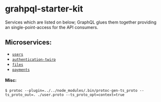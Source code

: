 # grahpql-starter-kit

Services which are listed on below; GraphQL glues them together providing an single-point-access for the API consumers.

## Microservices:

- [`users`](https://github.com/pepeunlimited/users)
- [`authentication-twirp`](https://github.com/pepeunlimited/authentication-twirp)
- [`files`](https://github.com/pepeunlimited/files)
- [`payments`](https://github.com/pepeunlimited/payments)

#### Misc:

```
$ protoc --plugin=../../node_modules/.bin/protoc-gen-ts_proto --ts_proto_out=. ./user.proto --ts_proto_opt=context=true
```